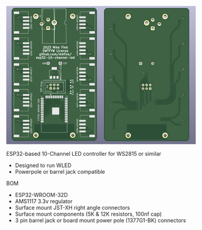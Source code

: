 ![alt text](https://github.com/mkfink/esp32-10-channel-led/blob/main/board.png?raw=true)

ESP32-based 10-Channel LED controller for WS2815 or similar
* Designed to run WLED
* Powerpole or barrel jack compatible

BOM
* ESP32-WROOM-32D
* AMS1117 3.3v regulator
* Surface mount JST-XH right angle connectors
* Surface mount components (5K & 12K resistors, 100nf cap)
* 3 pin barrel jack or board mount power pole (1377G1-BK) connectors
